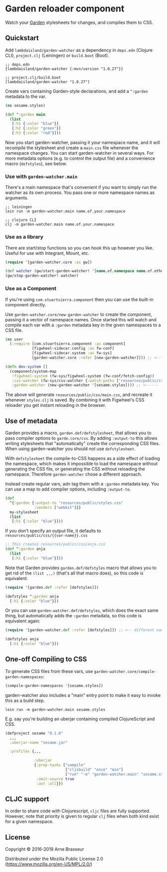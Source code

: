 # Garden reloader component

Watch your [Garden](https://github.com/noprompt/garden) stylesheets for changes,
and compiles them to CSS.

## Quickstart

Add `lambdaisland/garden-watcher` as a dependency in `deps.edn` (Clojure CLI),
`project.clj` (Leiningen) or `build.boot` (Boot).

```
;; deps.edn
{lambdaisland/garden-watcher {:mvn/version "1.0.27"}}

;; project.clj/build.boot
[lambdaisland/garden-watcher "1.0.27"]
```

Create vars containing Garden-style declarations, and add a `^:garden` metadata
to the var.

``` clojure
(ns sesame.styles)

(def ^:garden main
  (list
   [:h1 {:color "blue"}]
   [:h2 {:color "green"}]
   [:h3 {:color "red"}]))
```

Now you start garden-watcher, passing it your namespace name, and it will
recompile the stylesheet and create a `main.css` file whenever the namespace
changes. You can start garden-watcher in several ways. For more metadata options
(e.g. to control the output file) and a convenience macro (`defstyles`), see
below.

### Use with `garden-watcher.main`

There's a main namespace that's convenient if you want to simply run the watcher
as its own process. You pass one or more namespace names as arguments.

```
;; leiningen
lein run -m garden-watcher.main name.of.your.namespace

;; clojure CLI
clj -m garden-watcher.main name.of.your.namespace
```

### Use as a library

There are start/stop functions so you can hook this up however you like. Useful
for use with Integrant, Mount, etc.

``` clojure
(require '[garden-watcher.core :as gw])

(def watcher (gw/start-garden-watcher! '[name.of.namespace name.of.other.namespace]))
(gw/stop-garden-watcher! watcher)
```

### Use as a Component

If you're using `com.stuartsierra.component` then you can use the built-in
component directly.

Use `garden-watcher.core/new-garden-watcher` to create the component, passing it
a vector of namespace names. Once started this will watch and compile each var
with a `:garden` metadata key in the given namespaces to a CSS file.

``` clojure
(ns user
  (:require [com.stuartsierra.component :as component]
            [figwheel-sidecar.config :as fw-conf]
            [figwheel-sidecar.system :as fw-sys]
            [garden-watcher.core :refer [new-garden-watcher]])) ;; <------

(defn dev-system []
  (component/system-map
   :figwheel-system (fw-sys/figwheel-system (fw-conf/fetch-config))
   :css-watcher (fw-sys/css-watcher {:watch-paths ["resources/public/css"]})
   :garden-watcher (new-garden-watcher '[sesame.styles]))) ;; <------
```

The above will generate `resources/public/css/main.css`, and recreate it
whenever `styles.clj` is saved. By combining it with Figwheel's CSS reloader you
get instant reloading in the browser.

## Use of metadata

Garden provides a macro, `garden.def/defstylesheet`, that allows you to pass
compiler options to `garde.core/css`. By adding `:output-to` this allows writing
stylesheets that "automatically" create the corresponding CSS files. When using
garden-watcher you should *not* use `defstylesheet`.

With `defstylesheet` the compile-to-CSS happens as a side effect of loading the
namespace, which makes it impossible to load the namespace without generating
the CSS file, or generating the CSS without reloading the namespace. Therefore
`garden-watcher` chose a different approach.

Instead create regular vars, adn tag them with a `:garden` metadata key. You can
use a map to add compiler options, including `:output-to`.

``` clojure
(def
  ^{:garden {:output-to "resources/public/styles.css"
             :vendors ["webkit"]}}
  my-stylesheet
  (list
   [:h1 {:color "blue"}]))
```

If you don't specify an output file, it defaults to `resources/public/css/{{var-name}}.css`

``` clojure
;; This creates resources/public/css/anja.css
(def ^:garden anja
  (list
   [:h1 {:color "blue"}]))
```

Note that Garden provides `garden.def/defstyles` macro that allows you to get
rid of the `(list ,,,)` (that's all that macro does), so this code is equivalent:

``` clojure
(require '[garden.def :refer [defstyles]])

(defstyles ^:garden anja
  [:h1 {:color "blue"}])
```

Or you can use `garden-watcher.def/defstyles`, which does the exact same thing,
but automatically adds the `:garden` metadata, so this code is equivalent again:

``` clojure
(require '[garden-watcher.def :refer [defstyles]]) ;; <-- different namespace

(defstyles anja
  [:h1 {:color "blue"}])
```

## One-off Compiling to CSS

To generate CSS files from these vars, use
`garden-watcher.core/compile-garden-namespaces`:

``` clojure
(compile-garden-namespaces '[sesame.styles])
```

garden-watcher also includes a "main" entry point to make it easy to invoke
this as a build step.

```
lein run -m garden-watcher.main sesame.styles
```

E.g. say you're building an uberjar containing compiled ClojureScript and CSS.

``` clojure
(defproject sesame "0.1.0"
  ,,,
  :uberjar-name "sesame.jar"

  :profiles {,,,

             :uberjar
             {:prep-tasks ["compile"
                           ["cljsbuild" "once" "min"]
                           ["run" "-m" "garden-watcher.main" "sesame.styles"]]
              :omit-source true
              :aot :all}})
```

## CLJC support

In order to share code with Clojurescript, `cljc` files are fully supported.
However, note that priority is given to regular `clj` files when both kind
exist for a given namespace.

## License

Copyright © 2016-2019 Arne Brasseur

Distributed under the Mozilla Public License 2.0 (https://www.mozilla.org/en-US/MPL/2.0/)
